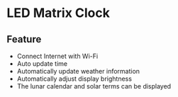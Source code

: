 # LED Matrix Clock

## Feature

- Connect Internet with Wi-Fi
-  Auto update time 
-  Automatically update weather information 
-  Automatically adjust display brightness 
- The lunar calendar and solar terms can be displayed


